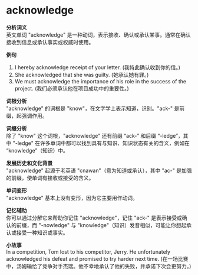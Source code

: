 # acknowledge

**分析词义**  
英文单词 "acknowledge" 是一种动词，表示接收、确认或承认某事。通常在确认接收到信息或承认事实或权威时使用。

  

**例句**

  

1.  I hereby acknowledge receipt of your letter. (我特此确认收到你的信。)
2.  She acknowledged that she was guilty. (她承认她有罪。)
3.  We must acknowledge the importance of his role in the success of the project. (我们必须承认他在项目成功中的重要性。)

  

**词根分析**  
"acknowledge" 的词根是 "know"，在文字学上表示知道，识别。"ack-" 是前缀，起强调作用。

  

**词缀分析**  
除了 "know" 这个词根，"acknowledge" 还有前缀 “ack-” 和后缀 “-ledge”，其中 "-ledge" 在许多单词中都可以找到具有与知识、知识状态有关的含义，例如在 “knowledge”（知识）中。

  

**发展历史和文化背景**  
"acknowledge" 起源于老英语 "cnawan"（意为知道或承认），其中 "ac-" 是加强的前缀，使单词有接收或接受的含义。

  

**单词变形**  
"acknowledge" 基本上没有变形，因为它主要用作动词。

  

**记忆辅助**  
你可以通过分解它来帮助你记住 "acknowledge"，记住 "ack-" 是表示接受或确认的前缀，而 "-nowledge" 与 "knowledge"（知识）发音相似，可能让你想起承认或接受一种知识或事实。

  

**小故事**  
In a competition, Tom lost to his competitor, Jerry. He unfortunately acknowledged his defeat and promised to try harder next time. (在一场比赛中，汤姆输给了竞争对手杰瑞。他不幸地承认了他的失败，并承诺下次会更努力。)
